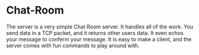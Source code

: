 # Chat-Room

The server is a very simple Chat Room server. It handles all of the work. You send data in a TCP packet, and it returns other users data. It even echos your message to conferm your message. It is easy to make a client, and the server comes with fun commands to play around with.

